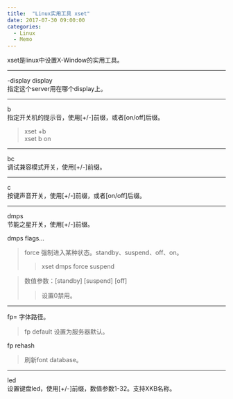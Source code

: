 ```yaml
---
title:  "Linux实用工具 xset"
date: 2017-07-30 09:00:00
categories:
  - Linux
  - Memo
---
```


xset是linux中设置X-Window的实用工具。

---
-display display  
指定这个server用在哪个display上。

---
b  
指定开关机的提示音，使用[+/-]前缀，或者[on/off]后缀。
> xset +b  
> xset b on

---
bc  
调试兼容模式开关，使用[+/-]前缀。  

---
c  
按键声音开关，使用[+/-]前缀，或者[on/off]后缀。

---
dmps  
节能之星开关，使用[+/-]前缀。

dmps flags...
> force 强制进入某种状态。standby、suspend、off、on。
>> xset dmps force suspend

> 数值参数：[standby] [suspend] [off]
>> 设置0禁用。

---
fp=
字体路径。
> fp default   设置为服务器默认。

fp rehash
> 刷新font database。 

---
led  
设置键盘led，使用[+/-]前缀，数值参数1-32。支持XKB名称。

